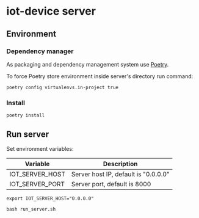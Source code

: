 # iot-device server

## Environment

### Dependency manager

As packaging and dependency management system use [Poetry](https://python-poetry.org/).

To force Poetry store environment inside server's directory run command:
```shell
poetry config virtualenvs.in-project true
```

### Install

```shell
poetry install
```

## Run server

Set environment variables:

| Variable        | Description                          |
|-----------------|--------------------------------------|
| IOT_SERVER_HOST | Server host IP, default is "0.0.0.0" |
| IOT_SERVER_PORT | Server port, default is 8000         |

```shell
export IOT_SERVER_HOST="0.0.0.0"
```

```shell
bash run_server.sh
```
